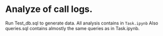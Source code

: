 # Analyze of call logs.

Run Test_db.sql to generate data.
All analysis contains in `Task.ipynb`
Also queries.sql contains almostly the same queries as in Task.ipynb.
